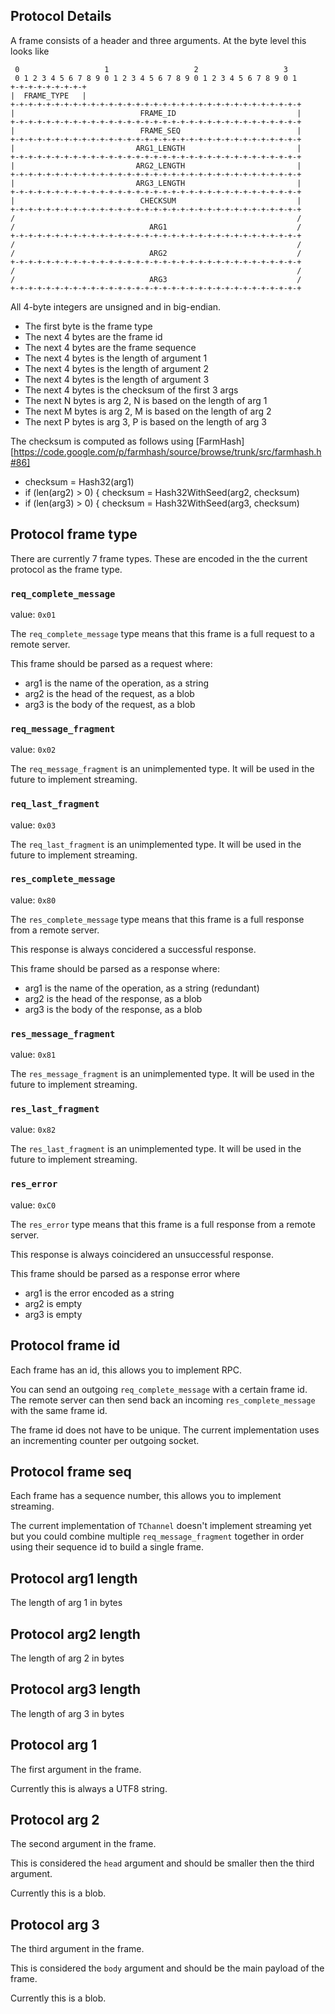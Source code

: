 ## Protocol Details

A frame consists of a header and three arguments. At the byte
    level this looks like

```
 0                   1                   2                   3
 0 1 2 3 4 5 6 7 8 9 0 1 2 3 4 5 6 7 8 9 0 1 2 3 4 5 6 7 8 9 0 1
+-+-+-+-+-+-+-+-+
|  FRAME_TYPE   |
+-+-+-+-+-+-+-+-+-+-+-+-+-+-+-+-+-+-+-+-+-+-+-+-+-+-+-+-+-+-+-+-+
|                            FRAME_ID                           |
+-+-+-+-+-+-+-+-+-+-+-+-+-+-+-+-+-+-+-+-+-+-+-+-+-+-+-+-+-+-+-+-+
|                            FRAME_SEQ                          |
+-+-+-+-+-+-+-+-+-+-+-+-+-+-+-+-+-+-+-+-+-+-+-+-+-+-+-+-+-+-+-+-+
|                           ARG1_LENGTH                         |
+-+-+-+-+-+-+-+-+-+-+-+-+-+-+-+-+-+-+-+-+-+-+-+-+-+-+-+-+-+-+-+-+
|                           ARG2_LENGTH                         |
+-+-+-+-+-+-+-+-+-+-+-+-+-+-+-+-+-+-+-+-+-+-+-+-+-+-+-+-+-+-+-+-+
|                           ARG3_LENGTH                         |
+-+-+-+-+-+-+-+-+-+-+-+-+-+-+-+-+-+-+-+-+-+-+-+-+-+-+-+-+-+-+-+-+
|                            CHECKSUM                           |
+-+-+-+-+-+-+-+-+-+-+-+-+-+-+-+-+-+-+-+-+-+-+-+-+-+-+-+-+-+-+-+-+
/                                                               /
/                              ARG1                             /
+-+-+-+-+-+-+-+-+-+-+-+-+-+-+-+-+-+-+-+-+-+-+-+-+-+-+-+-+-+-+-+-+
/                                                               /
/                              ARG2                             /
+-+-+-+-+-+-+-+-+-+-+-+-+-+-+-+-+-+-+-+-+-+-+-+-+-+-+-+-+-+-+-+-+
/                                                               /
/                              ARG3                             /
+-+-+-+-+-+-+-+-+-+-+-+-+-+-+-+-+-+-+-+-+-+-+-+-+-+-+-+-+-+-+-+-+
```
All 4-byte integers are unsigned and in big-endian.

 - The first byte is the frame type
 - The next 4 bytes are the frame id
 - The next 4 bytes are the frame sequence
 - The next 4 bytes is the length of argument 1
 - The next 4 bytes is the length of argument 2
 - The next 4 bytes is the length of argument 3
 - The next 4 bytes is the checksum of the first 3 args
 - The next N bytes is arg 2, N is based on the length of arg 1
 - The next M bytes is arg 2, M is based on the length of arg 2
 - The next P bytes is arg 3, P is based on the length of arg 3

The checksum is computed as follows using [FarmHash][https://code.google.com/p/farmhash/source/browse/trunk/src/farmhash.h#86]

 - checksum = Hash32(arg1)
 - if (len(arg2) > 0) { checksum = Hash32WithSeed(arg2, checksum)
 - if (len(arg3) > 0) { checksum = Hash32WithSeed(arg3, checksum)

## Protocol frame type

There are currently 7 frame types. These are encoded in the
    the current protocol as the frame type.

### `req_complete_message`

value: `0x01`

The `req_complete_message` type means that this frame is a full
    request to a remote server.

This frame should be parsed as a request where:

 - arg1 is the name of the operation, as a string
 - arg2 is the head of the request, as a blob
 - arg3 is the body of the request, as a blob

### `req_message_fragment`

value: `0x02`

The `req_message_fragment` is an unimplemented type. It will
    be used in the future to implement streaming.

### `req_last_fragment`

value: `0x03`

The `req_last_fragment` is an unimplemented type. It will
    be used in the future to implement streaming.

### `res_complete_message`

value: `0x80`

The `res_complete_message` type means that this frame is a full
    response from a remote server.

This response is always concidered a successful response.

This frame should be parsed as a response where:

 - arg1 is the name of the operation, as a string (redundant)
 - arg2 is the head of the response, as a blob
 - arg3 is the body of the response, as a blob

### `res_message_fragment`

value: `0x81`

The `res_message_fragment` is an unimplemented type. It will
    be used in the future to implement streaming.

### `res_last_fragment`

value: `0x82`

The `res_last_fragment` is an unimplemented type. It will
    be used in the future to implement streaming.

### `res_error`

value: `0xC0`

The `res_error` type means that this frame is a full response
    from a remote server.

This response is always coincidered an unsuccessful response.

This frame should be parsed as a response error where

 - arg1 is the error encoded as a string
 - arg2 is empty
 - arg3 is empty

## Protocol frame id

Each frame has an id, this allows you to implement RPC.

You can send an outgoing `req_complete_message` with a certain
    frame id. The remote server can then send back an incoming
    `res_complete_message` with the same frame id.

The frame id does not have to be unique. The current
    implementation uses an incrementing counter per outgoing
    socket.

## Protocol frame seq

Each frame has a sequence number, this allows you to implement 
    streaming.

The current implementation of `TChannel` doesn't implement
    streaming yet but you could combine multiple
    `req_message_fragment` together in order using their
    sequence id to build a single frame.

## Protocol arg1 length

The length of arg 1 in bytes

## Protocol arg2 length

The length of arg 2 in bytes

## Protocol arg3 length

The length of arg 3 in bytes

## Protocol arg 1

The first argument in the frame.

Currently this is always a UTF8 string.

## Protocol arg 2

The second argument in the frame.

This is considered the `head` argument and should be smaller
    then the third argument.

Currently this is a blob.

## Protocol arg 3

The third argument in the frame.

This is considered the `body` argument and should be the main
    payload of the frame.

Currently this is a blob.

